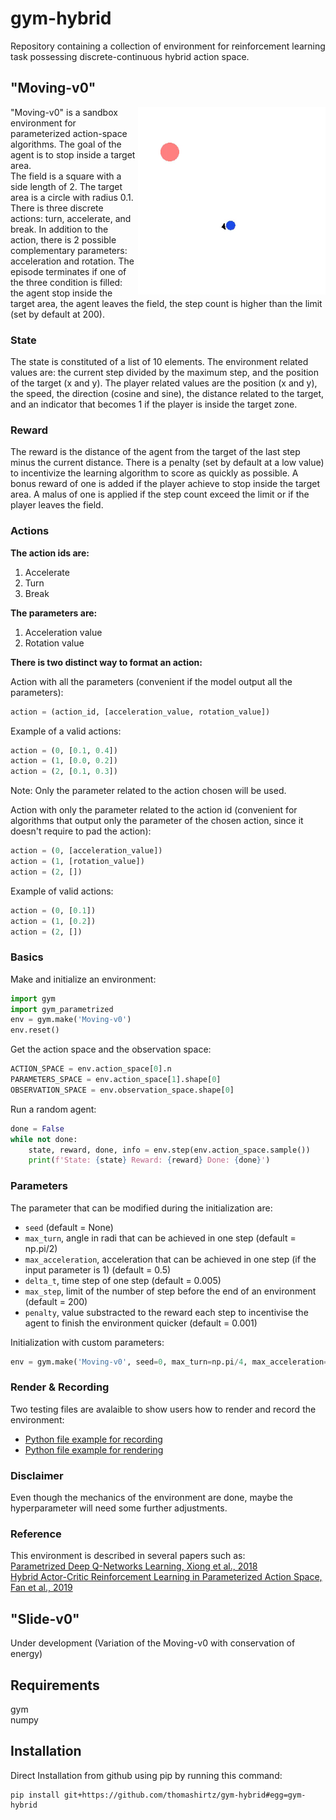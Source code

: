 # gym-hybrid

Repository containing a collection of environment for reinforcement learning task possessing discrete-continuous hybrid action space.

## "Moving-v0" 

<img align="right" width="300"  src="moving_v0.gif"> 

"Moving-v0" is a sandbox environment for parameterized action-space algorithms. The goal of the agent is to stop inside a target area.  
The field is a square with a side length of 2. The target area is a circle with radius 0.1. There is three discrete actions: turn, accelerate, and break. In addition to the action, there is 2 possible complementary parameters: acceleration and rotation. 
The episode terminates if one of the three condition is filled: the agent stop inside the target area, the agent leaves the field, the step count is higher than the limit (set by default at 200).

### State
The state is constituted of a list of 10 elements. The environment related values are: the current step divided by the maximum step, and the position of the target (x and y). The player related values are the position (x and y), the speed, the direction (cosine and sine), the distance related to the target, and an indicator that becomes 1 if the player is inside the target zone.

### Reward
The reward is the distance of the agent from the target of the last step minus the current distance. There is a penalty (set by default at a low value) to incentivize the learning algorithm to score as quickly as possible. A bonus reward of one is added if the player achieve to stop inside the target area. A malus of one is applied if the step count exceed the limit or if the player leaves the field.

### Actions

**The action ids are:**
1. Accelerate
2. Turn
3. Break

**The parameters are:**
1. Acceleration value
2. Rotation value

**There is two distinct way to format an action:**

Action with all the parameters (convenient if the model output all the parameters): 
```python
action = (action_id, [acceleration_value, rotation_value])
```
Example of a valid actions:
```python
action = (0, [0.1, 0.4])
action = (1, [0.0, 0.2])
action = (2, [0.1, 0.3])
```
Note: Only the parameter related to the action chosen will be used.

Action with only the parameter related to the action id (convenient for algorithms that output only the parameter
of the chosen action, since it doesn't require to pad the action): 
```python
action = (0, [acceleration_value])
action = (1, [rotation_value])
action = (2, [])
```
Example of valid actions:
```python
action = (0, [0.1])
action = (1, [0.2])
action = (2, [])
```
### Basics
Make and initialize an environment:
```python
import gym
import gym_parametrized
env = gym.make('Moving-v0')
env.reset()
```

Get the action space and the observation space:
```python
ACTION_SPACE = env.action_space[0].n
PARAMETERS_SPACE = env.action_space[1].shape[0]
OBSERVATION_SPACE = env.observation_space.shape[0]
```

Run a random agent:
```python
done = False
while not done:
    state, reward, done, info = env.step(env.action_space.sample())
    print(f'State: {state} Reward: {reward} Done: {done}')
```
### Parameters
The parameter that can be modified during the initialization are:
* `seed` (default = None)
* `max_turn`, angle in radi that can be achieved in one step (default = np.pi/2)
* `max_acceleration`, acceleration that can be achieved in one step (if the input parameter is 1) (default = 0.5)
* `delta_t`, time step of one step (default = 0.005)
* `max_step`, limit of the number of step before the end of an environment (default = 200)
* `penalty`, value substracted to the reward each step to incentivise the agent to finish the environment quicker (default = 0.001)

Initialization with custom parameters:
```python
env = gym.make('Moving-v0', seed=0, max_turn=np.pi/4, max_acceleration=1.0, delta_t=0.001, max_step=500, penalty=0.01)
```

### Render & Recording
Two testing files are avalaible to show users how to render and record the environment:
* [Python file example for recording](tests/moving_record.py)
* [Python file example for rendering](tests/moving_render.py)

### Disclaimer 
Even though the mechanics of the environment are done, maybe the hyperparameter will need some further adjustments.

### Reference
This environment is described in several papers such as:  
[Parametrized Deep Q-Networks Learning, Xiong et al., 2018](https://arxiv.org/pdf/1810.06394.pdf)  
[Hybrid Actor-Critic Reinforcement Learning in Parameterized Action Space, Fan et al., 2019](https://arxiv.org/pdf/1903.01344.pdf)  

## "Slide-v0" 
Under development (Variation of the Moving-v0 with conservation of energy)

## Requirements
gym  
numpy

## Installation

Direct Installation from github using pip by running this command:
```shell
pip install git+https://github.com/thomashirtz/gym-hybrid#egg=gym-hybrid
```  


